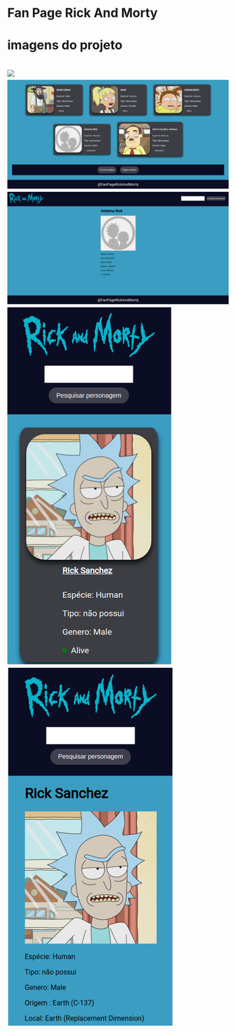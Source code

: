 <h1>Fan Page Rick And Morty<h1>

<p>imagens do projeto</p>
<div>
    <img src="images/pagina_principal"></img>
    <img src="images/pagina__principal.png"></img>
    <img src="images/pagina_do_personagem.png"></img>
    <img src="images/mobile.png"></img>
    <img src="images/mobile__2.png"></img>
</div>